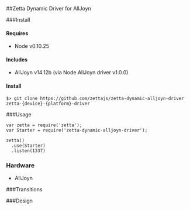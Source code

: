 ##Zetta Dynamic Driver for AllJoyn

###Install

#### Requires

* Node v0.10.25

#### Includes

* AllJoyn v14.12b (via Node AllJoyn driver v1.0.0)

#### Install

```
$> git clone https://github.com/zettajs/zetta-dynamic-alljoyn-driver zetta-{device}-{platform}-driver
```

###Usage

```
var zetta = require('zetta');
var Starter = require('zetta-dynamic-alljoyn-driver');

zetta()
  .use(Starter)
  .listen(1337)
```

### Hardware

* AllJoyn

###Transitions


###Design

